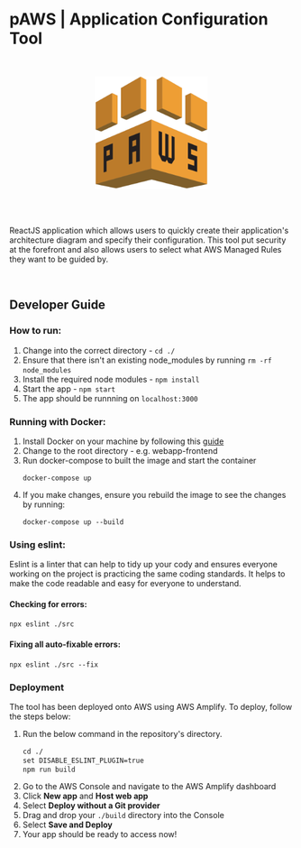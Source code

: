# pAWS | Application Configuration Tool

<br/>

<p align="center">
  <img width="200" src="./static/logo.png">
</p>


<br/>
<br/>

ReactJS application which allows users to quickly create their application's architecture diagram and specify their configuration. This tool put security at the forefront and also allows users to select what AWS Managed Rules they want to be guided by.

<br />

## Developer Guide

### How to run:
1. Change into the correct directory - ```cd ./```
2. Ensure that there isn't an existing node_modules by running ```rm -rf node_modules```
3. Install the required node modules - ```npm install```
4. Start the app - ```npm start```
5. The app should be runnning on ```localhost:3000```

### Running with Docker:
1. Install Docker on your machine by following this [guide](https://docs.docker.com/desktop/)
2. Change to the root directory - e.g. webapp-frontend
3. Run docker-compose to built the image and start the container
    ```
    docker-compose up
    ```
3. If you make changes, ensure you rebuild the image to see the changes by running:
    ```
    docker-compose up --build
    ```

### Using eslint:
Eslint is a linter that can help to tidy up your cody and ensures everyone working on the project is practicing the same coding standards. It helps to make the code readable and easy for everyone to understand.

#### Checking for errors:
    npx eslint ./src

#### Fixing all auto-fixable errors:
    npx eslint ./src --fix


### Deployment
The tool has been deployed onto AWS using AWS Amplify. To deploy, follow the steps below:

1. Run the below command in the repository's directory.
    ```    
    cd ./
    set DISABLE_ESLINT_PLUGIN=true
    npm run build
    ```
2. Go to the AWS Console and navigate to the AWS Amplify dashboard
3. Click <b>New app</b> and <b>Host web app</b>
4. Select <b>Deploy without a Git provider</b>
5. Drag and drop your ```./build``` directory into the Console
6. Select <b>Save and Deploy</b>
7. Your app should be ready to access now!
